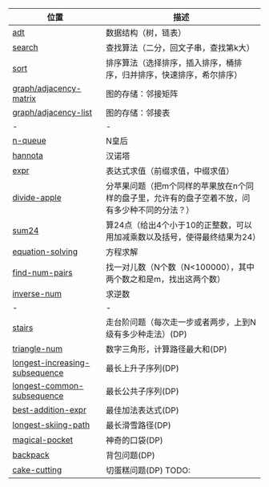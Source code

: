 | 位置 | 描述 |  
| ------ | ------ |  
| [adt](./adt) | 数据结构（树，链表）|
| [search](./search) | 查找算法（二分，回文子串，查找第k大） |
| [sort](./sort) | 排序算法（选择排序，插入排序，桶排序，归并排序，快速排序，希尔排序）|
| [graph/adjacency-matrix](./graph/adjacency-matrix) | 图的存储：邻接矩阵 |
| [graph/adjacency-list](./graph/adjacency-list) | 图的存储：邻接表 |
| - | - |
| [n-queue](./n-queue) | N皇后 |
| [hannota](./hannota) | 汉诺塔 |
| [expr](./expr) | 表达式求值（前缀求值，中缀求值） |
| [divide-apple](./divide-apple) | 分苹果问题（把m个同样的苹果放在n个同样的盘子里，允许有的盘子空着不放，问有多少种不同的分法？） |
| [sum24](./sum24) | 算24点（给出4个小于10的正整数，可以用加减乘数以及括号，使得最终结果为24） |
| [equation-solving](./equation-solving) | 方程求解 |  
| [find-num-pairs](./find-num-pairs) | 找一对儿数（N个数（N<100000），其中两个数之和是m，找出这两个数） |  
| [inverse-num](./inverse-num) | 求逆数 |
| - | - |
| [stairs](./stairs) | 走台阶问题（每次走一步或者两步，上到N级有多少种走法）(DP) |
| [triangle-num](./triangle-num) | 数字三角形，计算路径最大和(DP) |
| [longest-increasing-subsequence](./longest-increasing-subsequence) | 最长上升子序列(DP) |
| [longest-common-subsequence](./longest-common-subsequence) | 最长公共子序列(DP) |
| [best-addition-expr](./best-addition-expr) | 最佳加法表达式(DP) |
| [longest-skiing-path](./longest-skiing-path) | 最长滑雪路径(DP) |
| [magical-pocket](./magical-pocket) | 神奇的口袋(DP) |
| [backpack](./backpack) | 背包问题(DP) |
| [cake-cutting](./cake_cutting) | 切蛋糕问题(DP) TODO: |
